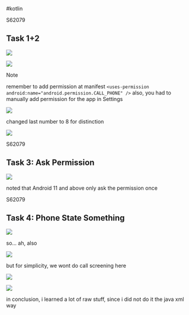 #kotlin

<div style="page-break-before: always">S62079</div>

## Task 1+2

![](20231230155458.png)

![](20231230155436.png)

> [!Note]
> remember to add permission at manifest `<uses-permission android:name="android.permission.CALL_PHONE" />`
> also, you had to manually add permission for the app in Settings

![](20231230160953.png)

changed last number to 8 for distinction

![](20231230161040.png)

<div style="page-break-before: always">S62079</div>

## Task 3: Ask Permission

![](20231230184838.png)

noted that Android 11 and above only ask the permission once

<div style="page-break-before: always">S62079</div>

## Task 4: Phone State Something

![](20231230210143.png)

so... ah, also

![](20231230215554.png)

but for simplicity, we wont do call screening here

![](20231230225828.png)

![](20231230225900.png)

in conclusion, i learned a lot of raw stuff, since i did not do it the java xml way
